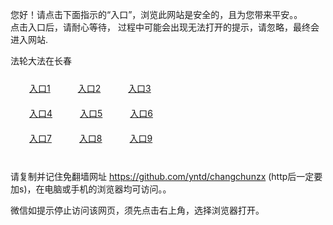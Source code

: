 您好！请点击下面指示的“入口”，浏览此网站是安全的，且为您带来平安。。 <br/>
点击入口后，请耐心等待， 过程中可能会出现无法打开的提示，请忽略，最终会进入网站. </br>

法轮大法在长春<br/>
<div style="padding:10px"><a style="margin:20px" target="_blank" href="https://dsuoxfyhgqu0y.cloudfront.net/2Qpsp?rbecotrm" id="ccLink1" rel="nofollow">入口1</a> <a target="_blank" style="margin:20px" href="https://d17b97zp74rjb5.cloudfront.net/2Qpsp?lrkphfmj" id="ccLink2" rel="nofollow">入口2</a> <a style="margin:20px" target="_blank" href="https://d2jnx6ph2gbgar.cloudfront.net/2Qpsp?wnlfha" id="ccLink3" rel="nofollow">入口3</a></div>

<div style="padding:10px" ><a style="margin:20px" target="_blank" href="https://dsuoxfyhgqu0y.cloudfront.net/2Qpsp?rbecotrm" id="ccLink4" rel="nofollow">入口4</a> <a style="margin:20px" href="https://d17b97zp74rjb5.cloudfront.net/2Qpsp?lrkphfmj" target="_blank" id="ccLink5" rel="nofollow">入口5</a> <a style="margin:20px" href="https://d2jnx6ph2gbgar.cloudfront.net/2Qpsp?wnlfha" target="_blank" id="ccLink6" rel="nofollow">入口6</a></div>

<div style="padding:10px"><a style="margin:20px" target="_blank" href="https://dsuoxfyhgqu0y.cloudfront.net/2Qpsp?rbecotrm" id="ccLink7" rel="nofollow">入口7</a> <a style="margin:20px" href="https://d17b97zp74rjb5.cloudfront.net/2Qpsp?lrkphfmj" target="_blank" id="ccLink8" rel="nofollow">入口8</a> <a style="margin:20px" target="_blank" href="https://d2jnx6ph2gbgar.cloudfront.net/2Qpsp?wnlfha" id="ccLink9" rel="nofollow">入口9</a></div>

<br/>



请复制并记住免翻墙网址 https://github.com/yntd/changchunzx (http后一定要加s)，在电脑或手机的浏览器均可访问。。<br/>

微信如提示停止访问该网页，须先点击右上角，选择浏览器打开。
